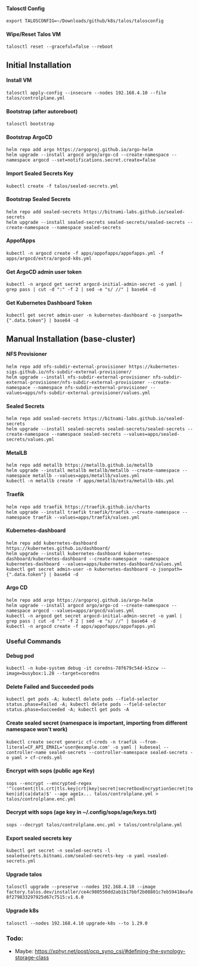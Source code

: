 #### Talosctl Config
`export TALOSCONFIG=~/Downloads/github/k8s/talos/talosconfig`

#### Wipe/Reset Talos VM 
`talosctl reset --graceful=false --reboot`

## Initial Installation
#### Install VM
`talosctl apply-config --insecure --nodes 192.168.4.10 --file talos/controlplane.yml`

#### Bootstrap (after autoreboot)
`talosctl bootstrap`

#### Bootstrap ArgoCD
```
helm repo add argo https://argoproj.github.io/argo-helm
helm upgrade --install argocd argo/argo-cd --create-namespace --namespace argocd --set=notifications.secret.create=false
```

#### Import Sealed Secrets Key
`kubectl create -f talos/sealed-secrets.yml`

#### Bootstrap Sealed Secrets
```
helm repo add sealed-secrets https://bitnami-labs.github.io/sealed-secrets
helm upgrade --install sealed-secrets sealed-secrets/sealed-secrets --create-namespace --namespace sealed-secrets
```

#### AppofApps 
`kubectl -n argocd create -f apps/appofapps/appofapps.yml -f apps/argocd/extra/argocd-k8s.yml`

#### Get ArgoCD admin user token
`kubectl -n argocd get secret argocd-initial-admin-secret -o yaml | grep pass | cut -d ":" -f 2 | sed -e "s/ //" | base64 -d`

#### Get Kubernetes Dashboard Token
`kubectl get secret admin-user -n kubernetes-dashboard -o jsonpath={".data.token"} | base64 -d`

## Manual Installation (base-cluster)
#### NFS Provisioner
```
helm repo add nfs-subdir-external-provisioner https://kubernetes-sigs.github.io/nfs-subdir-external-provisioner/
helm upgrade --install nfs-subdir-external-provisioner nfs-subdir-external-provisioner/nfs-subdir-external-provisioner --create-namespace --namespace nfs-subdir-external-provisioner --values=apps/nfs-subdir-external-provisioner/values.yml
```

#### Sealed Secrets
```
helm repo add sealed-secrets https://bitnami-labs.github.io/sealed-secrets
helm upgrade --install sealed-secrets sealed-secrets/sealed-secrets --create-namespace --namespace sealed-secrets --values=apps/sealed-secrets/values.yml
```

#### MetalLB
```
helm repo add metallb https://metallb.github.io/metallb
helm upgrade --install metallb metallb/metallb --create-namespace --namespace metallb --values=apps/metallb/values.yml
kubectl -n metallb create -f apps/metallb/extra/metallb-k8s.yml
```

#### Traefik
```
helm repo add traefik https://traefik.github.io/charts
helm upgrade --install traefik traefik/traefik --create-namespace --namespace traefik --values=apps/traefik/values.yml
```

#### Kubernetes-dashboard
```
helm repo add kubernetes-dashboard https://kubernetes.github.io/dashboard/
helm upgrade --install kubernetes-dashboard kubernetes-dashboard/kubernetes-dashboard --create-namespace --namespace kubernetes-dashboard --values=apps/kubernetes-dashboard/values.yml
kubectl get secret admin-user -n kubernetes-dashboard -o jsonpath={".data.token"} | base64 -d
```

#### Argo CD
```
helm repo add argo https://argoproj.github.io/argo-helm
helm upgrade --install argocd argo/argo-cd --create-namespace --namespace argocd --values=apps/argocd/values.yml
kubectl -n argocd get secret argocd-initial-admin-secret -o yaml | grep pass | cut -d ":" -f 2 | sed -e "s/ //" | base64 -d
kubectl -n argocd create -f apps/appofapps/appofapps.yml
```

### Useful Commands 
#### Debug pod
`kubectl -n kube-system debug -it coredns-78f679c54d-k5zcw --image=busybox:1.28 --target=coredns`

#### Delete Failed and Succeeded pods
`kubectl get pods -A; kubectl delete pods --field-selector status.phase=Failed -A; kubectl delete pods --field-selector status.phase=Succeeded -A; kubectl get pods -A`

#### Create sealed secret (namespace is important, importing from different namespace won't work)
`kubectl create secret generic cf-creds -n traefik --from-literal=CF_API_EMAIL='user@example.com' -o yaml | kubeseal --controller-name sealed-secrets --controller-namespace sealed-secrets -o yaml > cf-creds.yml`

#### Encrypt with sops (public age Key)
`sops --encrypt --encrypted-regex '^(content|tls.crt|tls.key|crt|key|secret|secretboxEncryptionSecret|token|id|ca|data)$' --age age1x... talos/controlplane.yml > talos/controlplane.enc.yml`

#### Decrypt with sops (age key in ~/.config/sops/age/keys.txt)
`sops --decrypt talos/controlplane.enc.yml > talos/controlplane.yml`

#### Export sealed secrets key
`kubectl get secret -n sealed-secrets -l sealedsecrets.bitnami.com/sealed-secrets-key -o yaml >sealed-secrets.yml`

#### Upgrade talos
`talosctl upgrade --preserve --nodes 192.168.4.10 --image factory.talos.dev/installer/ce4c980550dd2ab1b17bbf2b08801c7eb59418eafe8f279833297925d67c7515:v1.6.0`

#### Upgrade k8s
`talosctl --nodes 192.168.4.10 upgrade-k8s --to 1.29.0`

### Todo: 
- Maybe: https://xphyr.net/post/ocp_syno_csi/#defining-the-synology-storage-class
